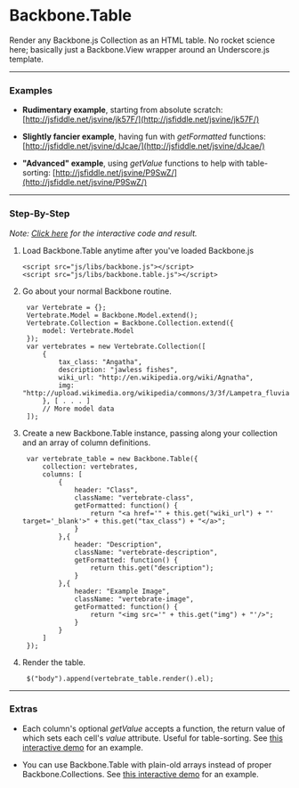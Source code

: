 # Backbone.Table

Render any Backbone.js Collection as an HTML table. No rocket science here; basically just a Backbone.View wrapper around an Underscore.js template. 

* * * * * * * * * 
### __Examples__

- __Rudimentary example__, starting from absolute scratch: [http://jsfiddle.net/jsvine/jk57F/](http://jsfiddle.net/jsvine/jk57F/)

- __Slightly fancier example__, having fun with *getFormatted* functions: [http://jsfiddle.net/jsvine/dJcae/](http://jsfiddle.net/jsvine/dJcae/)

- __"Advanced" example__, using *getValue* functions to help with table-sorting: [http://jsfiddle.net/jsvine/P9SwZ/](http://jsfiddle.net/jsvine/P9SwZ/)

* * * * * * * * * * * 
### __Step-By-Step__

*Note: [Click here](http://jsfiddle.net/jsvine/dJcae/) for the interactive code and result.*

1.  Load Backbone.Table anytime after you've loaded Backbone.js

		<script src="js/libs/backbone.js"></script>
		<script src="js/libs/backbone.table.js"></script>

2. Go about your normal Backbone routine.

		var Vertebrate = {};
		Vertebrate.Model = Backbone.Model.extend();
		Vertebrate.Collection = Backbone.Collection.extend({
			model: Vertebrate.Model
		});
		var vertebrates = new Vertebrate.Collection([
			{
				tax_class: "Angatha",
				description: "jawless fishes",
				wiki_url: "http://en.wikipedia.org/wiki/Agnatha",
				img: "http://upload.wikimedia.org/wikipedia/commons/3/3f/Lampetra_fluviatilis.jpg"
			}, [ . . . ]
			// More model data
		]);

3. Create a new Backbone.Table instance, passing along your collection and an array of column definitions.

		var vertebrate_table = new Backbone.Table({
			collection: vertebrates,
			columns: [
				{
					header: "Class",
					className: "vertebrate-class",
					getFormatted: function() {
						return "<a href='" + this.get("wiki_url") + "' target='_blank'>" + this.get("tax_class") + "</a>";
					}
				},{
					header: "Description",
					className: "vertebrate-description",
					getFormatted: function() {
						return this.get("description");
					}
				},{
					header: "Example Image",
					className: "vertebrate-image",
					getFormatted: function() {
						return "<img src='" + this.get("img") + "'/>";
					}
				}
			]
		});

4. Render the table.

		$("body").append(vertebrate_table.render().el);

* * * * * * * * 
### __Extras__

- Each column's optional *getValue* accepts a function, the return value of which sets each cell's *value* attribute. Useful for table-sorting. See [this interactive demo](http://jsfiddle.net/jsvine/P9SwZ/) for an example.

- You can use Backbone.Table with plain-old arrays instead of proper Backbone.Collections. See [this interactive demo](http://jsfiddle.net/jsvine/gqsd8/) for an example.

